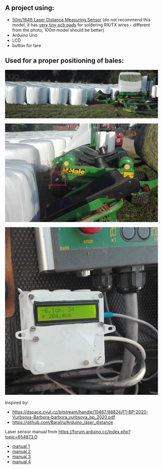 ## A project using:
- [50m/164ft Laser Distance Measuring Sensor](https://www.aliexpress.com/item/32793950499.html?spm=2114.12010610.8148356.13.781e399eK4pNj7)
(do not recommend this model, it has [very tiny pcb pads](laser.jpg) for soldering RX/TX wires - different from the photo, 100m model should be better)
- Arduino Uno
- LCD
- button for tare

## Used for a proper positioning of bales:
![](bales.jpg)

![](sensor.jpg)

![](display.jpg)



Inspired by:

- https://dspace.cvut.cz/bitstream/handle/10467/88824/F1-BP-2020-Vurbsova-Barbora-barbora_vurbsova_bp_2020.pdf
- https://github.com/BaraVu/Arduino_laser_distance


Laser sensor manual from https://forum.arduino.cc/index.php?topic=654873.0:
- [manual 1](manual%202.jpg)
- [manual 2](manual%203.jpg)
- [manual 3](manual%201.jpg)
- [manual 4](manual%204.jpg)